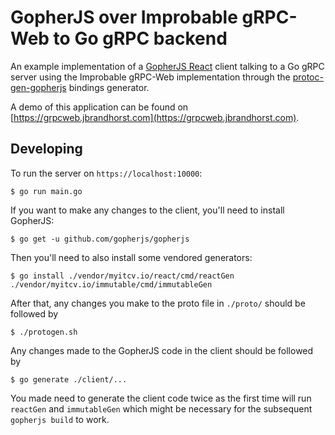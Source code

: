 # GopherJS over Improbable gRPC-Web to Go gRPC backend
An example implementation of a
[GopherJS React](https://myitcv.io/react)
client talking to a Go gRPC server using the Improbable gRPC-Web implementation
through the
[protoc-gen-gopherjs](https://github.com/johanbrandhorst/protobuf/tree/master/protoc-gen-gopherjs)
bindings generator.

A demo of this application can be found on
[https://grpcweb.jbrandhorst.com](https://grpcweb.jbrandhorst.com).

## Developing
To run the server on `https://localhost:10000`:

```
$ go run main.go
```

If you want to make any changes to the client, you'll need to install GopherJS:

```
$ go get -u github.com/gopherjs/gopherjs
```

Then you'll need to also install some vendored generators:

```
$ go install ./vendor/myitcv.io/react/cmd/reactGen ./vendor/myitcv.io/immutable/cmd/immutableGen
```

After that, any changes you make to the proto file in `./proto/` should be followed by

```
$ ./protogen.sh
```

Any changes made to the GopherJS code in the client should be followed by

```
$ go generate ./client/...
```

You made need to generate the client code twice as the first time will run `reactGen` and
`immutableGen` which might be necessary for the subsequent `gopherjs build` to work.
